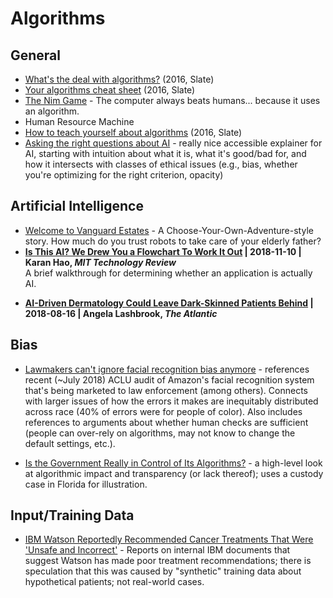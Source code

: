 # Algorithms

## General

* [What's the deal with algorithms?](http://www.slate.com/articles/technology/future_tense/2016/02/what_is_an_algorithm_an_explainer.html)  (2016, Slate)
* [Your algorithms cheat sheet](http://www.slate.com/articles/technology/future_tense/2016/02/algorithms_101_a_cheat_sheet_to_the_terminology_the_ethical_debates_and.html) (2016, Slate)
* [The Nim Game](http://www.archimedes-lab.org/game_nim/nim.html#) - The computer always beats humans... because it uses an algorithm. 
* Human Resource Machine
* [How to teach yourself about algorithms](http://www.slate.com/articles/technology/future_tense/2016/02/how_to_teach_yourself_about_algorithms.html) (2016, Slate)
* [Asking the right questions about AI](https://medium.com/@yonatanzunger/asking-the-right-questions-about-ai-7ed2d9820c48) - really nice accessible explainer for AI, starting with intuition about what it is, what it's good/bad for, and how it intersects with classes of ethical issues (e.g., bias, whether you're optimizing for the right criterion, opacity)

## Artificial Intelligence

* [Welcome to Vanguard Estates](https://datasociety.net/wp-content/uploads/2018/06/rose_vanguard-estates.pdf) - A Choose-Your-Own-Adventure-style story. How much do you trust robots to take care of your elderly father? 
* **[Is This AI? We Drew You a Flowchart To Work It Out](https://www.technologyreview.com/s/612404/is-this-ai-we-drew-you-a-flowchart-to-work-it-out/) | 2018-11-10 | Karan Hao, _MIT Technology Review_**<br/>A brief walkthrough for determining whether an application is actually AI. 
- **[AI-Driven Dermatology Could Leave Dark-Skinned Patients Behind](https://www.theatlantic.com/health/archive/2018/08/machine-learning-dermatology-skin-color/567619/) | 2018-08-16 | Angela Lashbrook, _The Atlantic_**

## Bias

* [Lawmakers can't ignore facial recognition bias anymore](https://www.wired.com/story/amazon-facial-recognition-congress-bias-law-enforcement/?mbid=social_twitter_onsiteshare) - references recent (~July 2018) ACLU audit of Amazon's facial recognition system that's being marketed to law enforcement (among others). Connects with larger issues of how the errors it makes are inequitably distributed across race (40% of errors were for people of color). Also includes references to arguments about whether human checks are sufficient (people can over-rely on algorithms, may not know to change the default settings, etc.).
- [Is the Government Really in Control of Its Algorithms?](https://medium.com/s/story/is-the-government-really-in-control-of-its-algorithms-6d5e1781bed2) - a high-level look at algorithmic impact and transparency (or lack thereof); uses a custody case in Florida for illustration.

## Input/Training Data

* [IBM Watson Reportedly Recommended Cancer Treatments That Were 'Unsafe and Incorrect'](https://gizmodo.com/ibm-watson-reportedly-recommended-cancer-treatments-tha-1827868882) - Reports on internal IBM documents that suggest Watson has made poor treatment recommendations; there is speculation that this was caused by "synthetic" training data about hypothetical patients; not real-world cases. 
